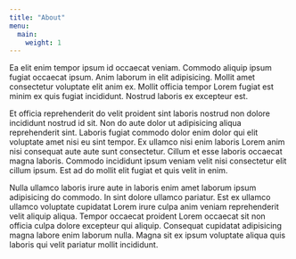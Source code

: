```yaml
---
title: "About"
menu:
  main:
    weight: 1
---
```


Ea elit enim tempor ipsum id occaecat veniam. Commodo aliquip ipsum fugiat occaecat ipsum. Anim laborum in elit adipisicing. Mollit amet consectetur voluptate elit anim ex. Mollit officia tempor Lorem fugiat est minim ex quis fugiat incididunt. Nostrud laboris ex excepteur est.

Et officia reprehenderit do velit proident sint laboris nostrud non dolore incididunt nostrud id sit. Non do aute dolor ut adipisicing aliqua reprehenderit sint. Laboris fugiat commodo dolor enim dolor qui elit voluptate amet nisi eu sint tempor. Ex ullamco nisi enim laboris Lorem anim nisi consequat aute aute sunt consectetur. Cillum et esse laboris occaecat magna laboris. Commodo incididunt ipsum veniam velit nisi consectetur elit cillum ipsum. Est ad do mollit elit fugiat et quis velit in enim.

Nulla ullamco laboris irure aute in laboris enim amet laborum ipsum adipisicing do commodo. In sint dolore ullamco pariatur. Est ex ullamco ullamco voluptate cupidatat Lorem irure culpa anim veniam reprehenderit velit aliquip aliqua. Tempor occaecat proident Lorem occaecat sit non officia culpa dolore excepteur qui aliquip. Consequat cupidatat adipisicing magna labore enim laborum nulla. Magna sit ex ipsum voluptate aliqua quis laboris qui velit pariatur mollit incididunt.